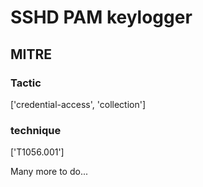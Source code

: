 # SSHD PAM keylogger

## MITRE

### Tactic
['credential-access', 'collection']

### technique
['T1056.001']

Many more to do...
